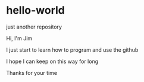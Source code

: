 # hello-world
just another repository



Hi, I'm Jim

I just start to learn how to program and use the github

I hope I can keep on this way for long

Thanks for your time
